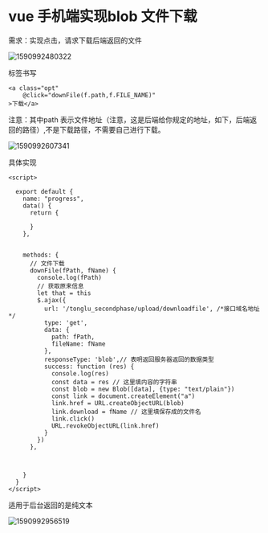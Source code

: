 # vue 手机端实现blob 文件下载

需求：实现点击，请求下载后端返回的文件

![1590992480322](C:\Users\tao\AppData\Roaming\Typora\typora-user-images\1590992480322.png)

标签书写

```
<a class="opt"
	@click="downFile(f.path,f.FILE_NAME)"
>下载</a>
```

注意：其中path 表示文件地址（注意，这是后端给你规定的地址，如下，后端返回的路径）,不是下载路径，不需要自己进行下载。

![1590992607341](C:\Users\tao\AppData\Roaming\Typora\typora-user-images\1590992607341.png)

具体实现

```
<script>

  export default {
    name: "progress",
    data() {
      return {

      }
    },


    methods: {
      // 文件下载
      downFile(fPath, fName) {
        console.log(fPath)
        // 获取原来信息
        let that = this
        $.ajax({
          url: '/tonglu_secondphase/upload/downloadfile', /*接口域名地址*/
          type: 'get',
          data: {
            path: fPath,
            fileName: fName
          },
          responseType: 'blob',// 表明返回服务器返回的数据类型
          success: function (res) {
            console.log(res)
            const data = res // 这里填内容的字符串
            const blob = new Blob([data], {type: "text/plain"})
            const link = document.createElement("a")
            link.href = URL.createObjectURL(blob)
            link.download = fName // 这里填保存成的文件名
            link.click()
            URL.revokeObjectURL(link.href)
          }
        })
      },

      

    }
  }
</script>
```

适用于后台返回的是纯文本

![1590992956519](C:\Users\tao\AppData\Roaming\Typora\typora-user-images\1590992956519.png)